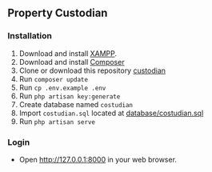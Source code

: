 ## Property Custodian

### Installation

1. Download and install [XAMPP](https://www.apachefriends.org/download.html).
2. Download and install [Composer](https://getcomposer.org/download/)
2. Clone or download this repository [custodian](https://github.com/ruelperez/custodian)
3. Run `composer update`
4. Run `cp .env.example .env`
5. Run `php artisan key:generate`
6. Create database named `costudian`
7. Import `costudian.sql` located at [database/costudian.sql](database/costudian.sql)
8. Run `php artisan serve`


### Login
- Open <http://127.0.0.1:8000> in your web browser.


